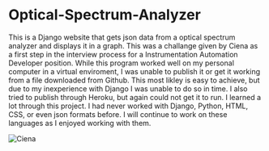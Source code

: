# Optical-Spectrum-Analyzer
This is a Django website that gets json data from a optical spectrum analyzer and displays it in a graph.
This was a challange given by Ciena as a first step in the interview process for a Instrumentation Automation Developer position.
While this program worked well on my personal computer in a virtual enviroment, I was unable to publish it or get it working from a file downloaded from Github. This most likley is easy to achieve, but due to my inexperience with Django I was unable to do so in time. I also tried to publish through Heroku, but again could not get it to run.
I learned a lot through this project. I had never worked with Django, Python, HTML, CSS, or even json formats before. I will continue to work on these languages as I enjoyed working with them.

![Ciena](https://user-images.githubusercontent.com/66148502/121944484-b688d380-cd20-11eb-862f-0946579676dd.PNG)
